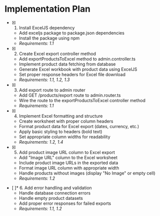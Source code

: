 # Implementation Plan

- [x] 1. Install ExcelJS dependency





  - Add exceljs package to package.json dependencies
  - Install the package using npm
  - _Requirements: 1.1_

- [x] 2. Create Excel export controller method





  - Add exportProductsToExcel method to admin.controller.ts
  - Implement product data fetching from database
  - Generate Excel workbook with product data using ExcelJS
  - Set proper response headers for Excel file download
  - _Requirements: 1.1, 1.2, 1.3_

- [x] 3. Add export route to admin router





  - Add GET /products/export route to admin.router.ts
  - Wire the route to the exportProductsToExcel controller method
  - _Requirements: 1.1_

- [x] 4. Implement Excel formatting and structure





  - Create worksheet with proper column headers
  - Format product data for Excel export (dates, currency, etc.)
  - Apply basic styling to headers (bold text)
  - Set appropriate column widths for readability
  - _Requirements: 1.2, 1.4_

- [x] 5. Add product image URL column to Excel export





  - Add "Image URL" column to the Excel worksheet
  - Include product image URLs in the exported data
  - Format image URL column with appropriate width
  - Handle products without images (display "No Image" or empty cell)
  - _Requirements: 1.2_

- [ ]* 6. Add error handling and validation
  - Handle database connection errors
  - Handle empty product datasets
  - Add proper error responses for failed exports
  - _Requirements: 1.1, 1.2_
